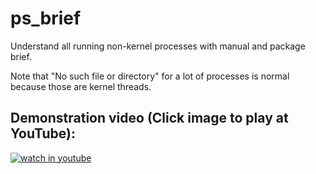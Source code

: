 # ps_brief
Understand all running non-kernel processes with manual and package brief.

Note that "No such file or directory" for a lot of processes is normal because those are kernel threads.

## Demonstration video (Click image to play at YouTube): ##

[![watch in youtube](https://i.ytimg.com/vi/dU1iM8Wu6OA/hqdefault.jpg)](https://www.youtube.com/watch?v=dU1iM8Wu6OA "ps brief")

